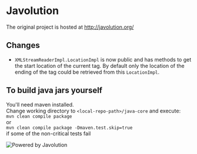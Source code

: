 # Javolution

The original project is hosted at http://javolution.org/

## Changes
 * `XMLStreamReaderImpl.LocationImpl` is now public and has methods to get the start location of the current tag. By default only the location of the ending of the tag could be retrieved from this `LocationImpl`.

## To build java jars yourself
You'll need maven installed.<br/>
Change working directory to `<local-repo-path>/java-core` and execute:<br/>
`mvn clean compile package`<br/>
or<br/>
`mvn clean compile package -Dmaven.test.skip=true`<br/>
if some of the non-critical tests fail<br/>

![Powered by Javolution](http://javolution.org/src/site/css/img/javolution.png)

